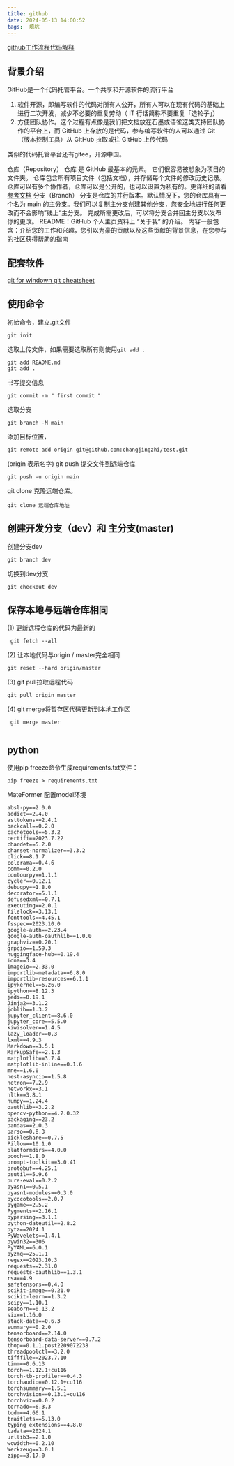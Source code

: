 ```yaml
---
title: github
date: 2024-05-13 14:00:52
tags:  填坑
---
```



[github工作流程代码解释](https://ndpsoftware.com/git-cheatsheet.html#loc=index;)

## 背景介绍
GitHub是一个代码托管平台。一个共享和开源软件的流行平台
1. 软件开源，即编写软件的代码对所有人公开，所有人可以在现有代码的基础上进行二次开发，减少不必要的重复劳动（ IT 行话简称不要重复「造轮子」）
2. 方便团队协作。这个过程有点像是我们把文档放在石墨或语雀这类支持团队协作的平台上，而 GitHub 上存放的是代码，参与编写软件的人可以通过 Git（版本控制工具）从 GitHub 拉取或往 GitHub 上传代码

类似的代码托管平台还有gitee，开源中国。

仓库（Repository） 仓库 是 GitHub 最基本的元素。 它们很容易被想象为项目的文件夹。 仓库包含所有项目文件（包括文档），并存储每个文件的修改历史记录。 仓库可以有多个协作者，仓库可以是公开的，也可以设置为私有的。更详细的请看[参考文档](https://docs.github.com/en/repositories/creating-and-managing-repositories/about-repositories)
分支（Branch） 分支是仓库的并行版本。默认情况下，您的仓库具有一个名为 main 的主分支。我们可以复制主分支创建其他分支，您安全地进行任何更改而不会影响”线上“主分支。 完成所需更改后，可以将分支合并回主分支以发布你的更改。
README：GitHub 个人主页资料上 “关于我” 的介绍。 内容一般包含：介绍您的工作和兴趣，您引以为豪的贡献以及这些贡献的背景信息，在您参与的社区获得帮助的指南
## 配套软件
[git for windown ](https://git-scm.com/download/win)
[git cheatsheet](https://ndpsoftware.com/git-cheatsheet.html#loc=local_repo;)
## 使用命令
初始命令，建立.git文件
```
git init 
```

选取上传文件，如果需要选取所有则使用`git add .`
```
git add README.md
git add .
```

书写提交信息
```
git commit -m " first commit "           
```

选取分支
```
git branch -M main
```
添加目标位置，
```
git remote add origin git@github.com:changjingzhi/test.git
```

(origin 表示名字)
git push 提交文件到远端仓库
```
git push -u origin main
```

git clone 克隆远端仓库。
```
git clone 远端仓库地址
```

## 创建开发分支（dev）和 主分支(master)

创建分支dev
```
git branch dev
```

切换到dev分支

```
git checkout dev
```


## 保存本地与远端仓库相同

(1) 更新远程仓库的代码为最新的
```
 git fetch --all 
```

(2) 让本地代码与origin / master完全相同

``` 
git reset --hard origin/master
```

(3) git pull拉取远程代码

``` 
git pull origin master
```

(4) git merge将暂存区代码更新到本地工作区

```
 git merge master
 
```


## python

使用pip freeze命令生成requirements.txt文件：
```
pip freeze > requirements.txt

```


MateFormer 配置model环境
```
absl-py==2.0.0
addict==2.4.0
asttokens==2.4.1
backcall==0.2.0
cachetools==5.3.2
certifi==2023.7.22
chardet==5.2.0
charset-normalizer==3.3.2
click==8.1.7
colorama==0.4.6
comm==0.2.0
contourpy==1.1.1
cycler==0.12.1
debugpy==1.8.0
decorator==5.1.1
defusedxml==0.7.1
executing==2.0.1
filelock==3.13.1
fonttools==4.45.1
fsspec==2023.10.0
google-auth==2.23.4
google-auth-oauthlib==1.0.0
graphviz==0.20.1
grpcio==1.59.3
huggingface-hub==0.19.4
idna==3.4
imageio==2.33.0
importlib-metadata==6.8.0
importlib-resources==6.1.1
ipykernel==6.26.0
ipython==8.12.3
jedi==0.19.1
Jinja2==3.1.2
joblib==1.3.2
jupyter_client==8.6.0
jupyter_core==5.5.0
kiwisolver==1.4.5
lazy_loader==0.3
lxml==4.9.3
Markdown==3.5.1
MarkupSafe==2.1.3
matplotlib==3.7.4
matplotlib-inline==0.1.6
mne==1.6.0
nest-asyncio==1.5.8
netron==7.2.9
networkx==3.1
nltk==3.8.1
numpy==1.24.4
oauthlib==3.2.2
opencv-python==4.2.0.32
packaging==23.2
pandas==2.0.3
parso==0.8.3
pickleshare==0.7.5
Pillow==10.1.0
platformdirs==4.0.0
pooch==1.8.0
prompt-toolkit==3.0.41
protobuf==4.25.1
psutil==5.9.6
pure-eval==0.2.2
pyasn1==0.5.1
pyasn1-modules==0.3.0
pycocotools==2.0.7
pygame==2.5.2
Pygments==2.16.1
pyparsing==3.1.1
python-dateutil==2.8.2
pytz==2024.1
PyWavelets==1.4.1
pywin32==306
PyYAML==6.0.1
pyzmq==25.1.1
regex==2023.10.3
requests==2.31.0
requests-oauthlib==1.3.1
rsa==4.9
safetensors==0.4.0
scikit-image==0.21.0
scikit-learn==1.3.2
scipy==1.10.1
seaborn==0.13.2
six==1.16.0
stack-data==0.6.3
summary==0.2.0
tensorboard==2.14.0
tensorboard-data-server==0.7.2
thop==0.1.1.post2209072238
threadpoolctl==3.2.0
tifffile==2023.7.10
timm==0.6.13
torch==1.12.1+cu116
torch-tb-profiler==0.4.3
torchaudio==0.12.1+cu116
torchsummary==1.5.1
torchvision==0.13.1+cu116
torchviz==0.0.2
tornado==6.3.3
tqdm==4.66.1
traitlets==5.13.0
typing_extensions==4.8.0
tzdata==2024.1
urllib3==2.1.0
wcwidth==0.2.10
Werkzeug==3.0.1
zipp==3.17.0


```